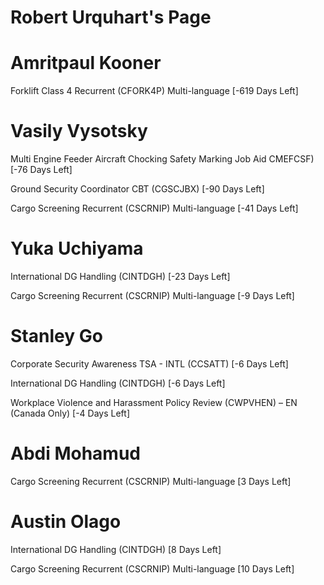 # Robert Urquhart's Page




# Amritpaul Kooner


Forklift Class 4 Recurrent (CFORK4P) Multi-language [-619 Days Left]



# Vasily Vysotsky


Multi Engine Feeder Aircraft Chocking Safety Marking Job Aid  CMEFCSF) [-76 Days Left]

Ground Security Coordinator CBT (CGSCJBX) [-90 Days Left]

Cargo Screening Recurrent (CSCRNIP) Multi-language [-41 Days Left]



# Yuka Uchiyama


International DG Handling (CINTDGH) [-23 Days Left]

Cargo Screening Recurrent (CSCRNIP) Multi-language [-9 Days Left]



# Stanley Go


Corporate Security Awareness TSA - INTL (CCSATT) [-6 Days Left]

International DG Handling (CINTDGH) [-6 Days Left]

Workplace Violence and Harassment Policy Review (CWPVHEN) – EN (Canada Only) [-4 Days Left]



# Abdi Mohamud


Cargo Screening Recurrent (CSCRNIP) Multi-language [3 Days Left]



# Austin Olago


International DG Handling (CINTDGH) [8 Days Left]

Cargo Screening Recurrent (CSCRNIP) Multi-language [10 Days Left]




